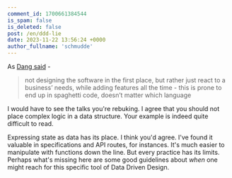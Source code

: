 ```yaml
---
comment_id: 1700661384544
is_spam: false
is_deleted: false
post: /en/ddd-lie
date: 2023-11-22 13:56:24 +0000
author_fullname: 'schmudde'
---
```


As [Dang said](https://grishaev.me/en/ddd-lie#comment-1700490558492) - 

> not designing the software in the first place, but rather just react to a business’ needs, while adding features all the time - this is prone to end up in spaghetti code, doesn’t matter which language

I would have to see the talks you're rebuking. I agree that you should not place complex logic in a data structure. Your example is indeed quite difficult to read.

Expressing state as data has its place. I think you'd agree. I've found it valuable in specifications and API routes, for instances. It's much easier to manipulate with functions down the line. But every practice has its limits. Perhaps what's missing here are some good guidelines about *when* one might reach for this specific tool of Data Driven Design.
